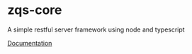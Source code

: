 # zqs-core
A simple restful server framework using node and typescript



[Documentation](http://htmlpreview.github.io/?https://github.com/ToolsZhang/zqs-core/blob/master/docs/index.html)
